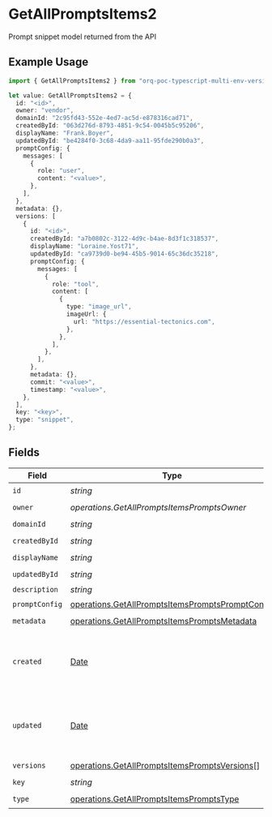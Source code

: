 # GetAllPromptsItems2

Prompt snippet model returned from the API

## Example Usage

```typescript
import { GetAllPromptsItems2 } from "orq-poc-typescript-multi-env-version/models/operations";

let value: GetAllPromptsItems2 = {
  id: "<id>",
  owner: "vendor",
  domainId: "2c95fd43-552e-4ed7-ac5d-e878316cad71",
  createdById: "063d276d-8793-4851-9c54-0045b5c95206",
  displayName: "Frank.Boyer",
  updatedById: "be4284f0-3c68-4da9-aa11-95fde290b0a3",
  promptConfig: {
    messages: [
      {
        role: "user",
        content: "<value>",
      },
    ],
  },
  metadata: {},
  versions: [
    {
      id: "<id>",
      createdById: "a7b0802c-3122-4d9c-b4ae-8d3f1c318537",
      displayName: "Loraine.Yost71",
      updatedById: "ca9739d0-be94-45b5-9014-65c36dc35218",
      promptConfig: {
        messages: [
          {
            role: "tool",
            content: [
              {
                type: "image_url",
                imageUrl: {
                  url: "https://essential-tectonics.com",
                },
              },
            ],
          },
        ],
      },
      metadata: {},
      commit: "<value>",
      timestamp: "<value>",
    },
  ],
  key: "<key>",
  type: "snippet",
};
```

## Fields

| Field                                                                                                                | Type                                                                                                                 | Required                                                                                                             | Description                                                                                                          |
| -------------------------------------------------------------------------------------------------------------------- | -------------------------------------------------------------------------------------------------------------------- | -------------------------------------------------------------------------------------------------------------------- | -------------------------------------------------------------------------------------------------------------------- |
| `id`                                                                                                                 | *string*                                                                                                             | :heavy_check_mark:                                                                                                   | N/A                                                                                                                  |
| `owner`                                                                                                              | *operations.GetAllPromptsItemsPromptsOwner*                                                                          | :heavy_check_mark:                                                                                                   | N/A                                                                                                                  |
| `domainId`                                                                                                           | *string*                                                                                                             | :heavy_check_mark:                                                                                                   | N/A                                                                                                                  |
| `createdById`                                                                                                        | *string*                                                                                                             | :heavy_check_mark:                                                                                                   | N/A                                                                                                                  |
| `displayName`                                                                                                        | *string*                                                                                                             | :heavy_check_mark:                                                                                                   | N/A                                                                                                                  |
| `updatedById`                                                                                                        | *string*                                                                                                             | :heavy_check_mark:                                                                                                   | N/A                                                                                                                  |
| `description`                                                                                                        | *string*                                                                                                             | :heavy_minus_sign:                                                                                                   | N/A                                                                                                                  |
| `promptConfig`                                                                                                       | [operations.GetAllPromptsItemsPromptsPromptConfig](../../models/operations/getallpromptsitemspromptspromptconfig.md) | :heavy_check_mark:                                                                                                   | N/A                                                                                                                  |
| `metadata`                                                                                                           | [operations.GetAllPromptsItemsPromptsMetadata](../../models/operations/getallpromptsitemspromptsmetadata.md)         | :heavy_check_mark:                                                                                                   | N/A                                                                                                                  |
| `created`                                                                                                            | [Date](https://developer.mozilla.org/en-US/docs/Web/JavaScript/Reference/Global_Objects/Date)                        | :heavy_minus_sign:                                                                                                   | The date and time the resource was created                                                                           |
| `updated`                                                                                                            | [Date](https://developer.mozilla.org/en-US/docs/Web/JavaScript/Reference/Global_Objects/Date)                        | :heavy_minus_sign:                                                                                                   | The date and time the resource was last updated                                                                      |
| `versions`                                                                                                           | [operations.GetAllPromptsItemsPromptsVersions](../../models/operations/getallpromptsitemspromptsversions.md)[]       | :heavy_check_mark:                                                                                                   | N/A                                                                                                                  |
| `key`                                                                                                                | *string*                                                                                                             | :heavy_check_mark:                                                                                                   | N/A                                                                                                                  |
| `type`                                                                                                               | [operations.GetAllPromptsItemsPromptsType](../../models/operations/getallpromptsitemspromptstype.md)                 | :heavy_check_mark:                                                                                                   | N/A                                                                                                                  |